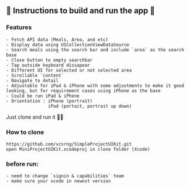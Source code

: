 ## 📱 Instructions to build and run the app 📱

### Features
```
- Fetch API data (Meals, Area, and etc)
- Display data using UICollectionViewDataSource
- Search meals using the search bar and include `area` as the search base
- Close button to empty searchbar
- Tap outside keyboard dissapear
- Different UI for selected or not selected area
- Scrollable `content`
- Navigate to detail
- Adjustable for iPad & iPhone with some adjustments to make it good looking, but for requirement cases using iPhone as the base
- Could be run iPad & iPhone
- Orientation : iPhone (portrait)
                iPad (portait, portrait up down)
```

Just clone and run it 🤸🏻

### How to clone
```
https://github.com/vcsrng/SimpleProjectUIKit.git
open MiniProjectUIKit.xcodeproj in clone folder (Xcode)
```

### before run:
```
- need to change `signin & capabilities` team
- make sure your xcode in newest version
```
